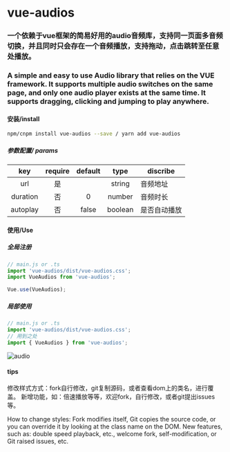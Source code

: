 # vue-audios

### 一个依赖于vue框架的简易好用的audio音频库，支持同一页面多音频切换，并且同时只会存在一个音频播放，支持拖动，点击跳转至任意处播放。  
### A simple and easy to use Audio library that relies on the VUE framework. It supports multiple audio switches on the same page, and only one audio player exists at the same time. It supports dragging, clicking and jumping to play anywhere.

#### 安装/install
```bash
npm/cnpm install vue-audios --save / yarn add vue-audios
```

##### 参数配置/ params
| key  | require |  default |  type | discribe |  
| :--: | :-----: | :----: | :---: | -------- |  
| url | 是 |        | string | 音频地址 |
| duration | 否 | 0 | number | 音频时长 |
| autoplay | 否 | false | boolean | 是否自动播放 |

#### 使用/Use

##### 全局注册
``` javascript
// main.js or .ts
import 'vue-audios/dist/vue-audios.css';
import VueAudios from 'vue-audios';

Vue.use(VueAudios);

```

##### 局部使用
``` javascript
// main.js or .ts
import 'vue-audios/dist/vue-audios.css';
// 用到之处
import { VueAudios } from 'vue-audios';
```

![audio](https://raw.githubusercontent.com/Vitaminaq/vue-pupop-toast/master/picture/vue-audios.gif)

#### tips
修改样式方式：fork自行修改，git复制源码，或者查看dom上的类名，进行覆盖。
新增功能，如：倍速播放等等，欢迎fork，自行修改，或者git提出issues等。

How to change styles: Fork modifies itself, Git copies the source code, or you can override it by looking at the class name on the DOM.
New features, such as: double speed playback, etc., welcome fork, self-modification, or Git raised issues, etc.

